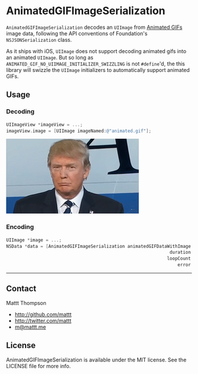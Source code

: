 AnimatedGIFImageSerialization
=============================

`AnimatedGIFImageSerialization` decodes an `UIImage` from [Animated GIFs](http://en.wikipedia.org/wiki/Graphics_Interchange_Format) image data, following the API conventions of Foundation's `NSJSONSerialization` class.

As it ships with iOS, `UIImage` does not support decoding animated gifs into an animated `UIImage`. But so long as `ANIMATED_GIF_NO_UIIMAGE_INITIALIZER_SWIZZLING` is not `#define`'d, the this library will swizzle the `UIImage` initializers to automatically support animated GIFs.

## Usage

### Decoding

```objective-c
UIImageView *imageView = ...;
imageView.image = [UIImage imageNamed:@"animated.gif"];
```

![Animated GIF](https://raw.githubusercontent.com/mattt/AnimatedGIFImageSerialization/master/Example/Animated%20GIF%20Example/animated.gif)

### Encoding

```objective-c
UIImage *image = ...;
NSData *data = [AnimatedGIFImageSerialization animatedGIFDataWithImage:image
                                                              duration:1.0
                                                             loopCount:1
                                                                 error:nil];
```

---

## Contact

Mattt Thompson

- http://github.com/mattt
- http://twitter.com/mattt
- m@mattt.me

## License

AnimatedGIFImageSerialization is available under the MIT license. See the LICENSE file for more info.
